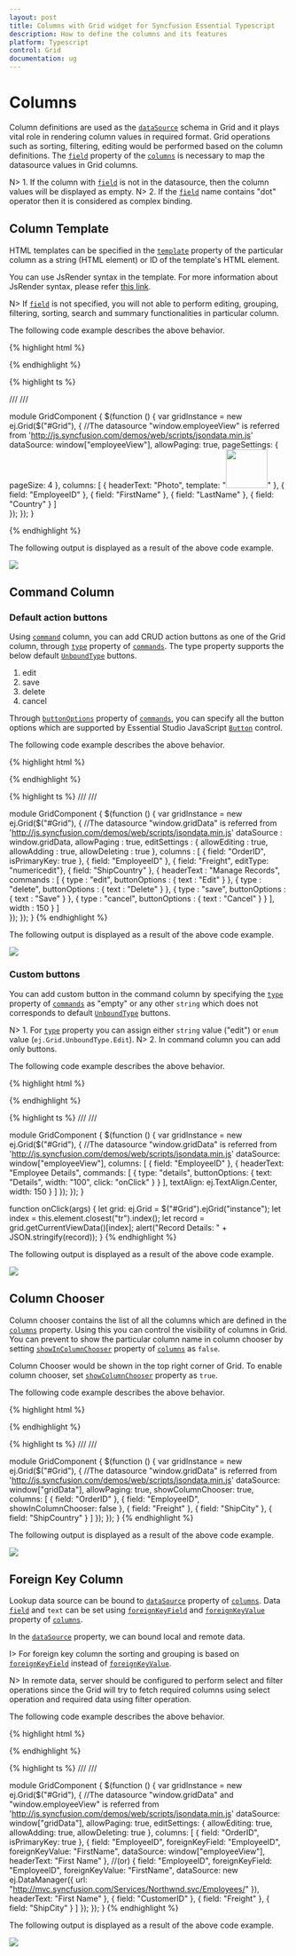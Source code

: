 ```yaml
---
layout: post
title: Columns with Grid widget for Syncfusion Essential Typescript
description: How to define the columns and its features
platform: Typescript
control: Grid
documentation: ug
--- 
```

# Columns

Column definitions are used as the [`dataSource`](https://help.syncfusion.com/api/js/ejgrid#members:datasource "dataSource") schema in Grid and it plays vital role in rendering column values in required format. Grid operations such as sorting, filtering, editing would be performed based on the column definitions. The [`field`](https://help.syncfusion.com/api/js/ejgrid#members:columns-field "field") property of the [`columns`](https://help.syncfusion.com/api/js/ejgrid#members:columns "columns") is necessary to map the datasource values in Grid columns.

N> 1. If the column with [`field`](https://help.syncfusion.com/api/js/ejgrid#members:columns-field "field") is not in the datasource, then the column values will be displayed as empty.
N> 2. If the [`field`](https://help.syncfusion.com/api/js/ejgrid#members:columns-field "field") name contains "dot" operator then it is considered as complex binding.

## Column Template

HTML templates can be specified in the [`template`](https://help.syncfusion.com/api/js/ejgrid#members:columns-template "template") property of the particular column as a string (HTML element) or ID of the template's HTML element.

You can use JsRender syntax in the template. For more information about JsRender syntax, please refer [this link](http://www.jsviews.com/#jsrapi "this link"). 

N> If [`field`](https://help.syncfusion.com/api/js/ejgrid#members:columns-field "field") is not specified, you will not able to perform editing, grouping, filtering, sorting, search and summary functionalities in particular column.

The following code example describes the above behavior.


{% highlight html %}

<div id="Grid"></div>

{% endhighlight %}

{% highlight ts  %}

/// <reference path="tsfiles/jquery.d.ts" />
/// <reference path="tsfiles/ej.web.all.d.ts" />

module GridComponent {
    $(function () {
        var gridInstance = new ej.Grid($("#Grid"), {
            //The datasource "window.employeeView" is referred from 'http://js.syncfusion.com/demos/web/scripts/jsondata.min.js'
            dataSource: window["employeeView"],
                allowPaging: true,
                pageSettings: {
                    pageSize: 4
                },
                columns: [
                    { headerText: "Photo", template: "<img style='width: 75px; height: 70px' src='Employees/{{"{{"}}:EmployeeID{{}}}}.png'  />" },
                    { field: "EmployeeID" },
                    { field: "FirstName" },
                    { field: "LastName" },
                    { field: "Country" }
                ]       
      });
    });
}

{% endhighlight %}


The following output is displayed as a result of the above code example.

![](columns_images/columns_img1.png)

## Command Column

### Default action buttons

Using [`command`](https://help.syncfusion.com/api/js/ejgrid#members:columns-commands "command") column, you can add CRUD action buttons as one of the Grid column, through [`type`](https://help.syncfusion.com/api/js/ejgrid#members:columns-commands-type "type") property of [`commands`](https://help.syncfusion.com/api/js/ejgrid#members:columns-commands "commands"). The type property supports the below default [`UnboundType`](https://help.syncfusion.com/api/js/ejgrid#members:columns-commands-type "UnboundType") buttons.

1. edit
2. save
3. delete
4. cancel

Through [`buttonOptions`](https://help.syncfusion.com/api/js/ejgrid#members:columns-commands-buttonoptions "buttonOptions") property of [`commands`](https://help.syncfusion.com/api/js/ejgrid#members:columns-commands "commands"), you can specify all the button options which are supported by Essential Studio JavaScript [`Button`](https://help.syncfusion.com/api/js/ejbutton# "Button") control. 

The following code example describes the above behavior.

{% highlight html %}
<div id="Grid"></div>
{% endhighlight %}

{% highlight ts %}
/// <reference path="tsfiles/jquery.d.ts" />
/// <reference path="tsfiles/ej.web.all.d.ts" />

module GridComponent {
    $(function () {
        var gridInstance = new ej.Grid($("#Grid"), {
            //The datasource "window.gridData" is referred from 'http://js.syncfusion.com/demos/web/scripts/jsondata.min.js'
		dataSource : window.gridData,
		allowPaging : true,
		editSettings : {
			allowEditing : true,
			allowAdding : true,
			allowDeleting : true
		},
		columns : [
			{ field: "OrderID", isPrimaryKey: true },
			{ field: "EmployeeID" },
			{ field: "Freight", editType: "numericedit"},
			{ field: "ShipCountry" },
			{
				headerText : "Manage Records",
				commands : [
					{ type : "edit", buttonOptions : { text : "Edit" } },
					{ type : "delete", buttonOptions : { text : "Delete" } },
					{ type : "save", buttonOptions : { text : "Save" } }, 
					{ type : "cancel", buttonOptions : { text : "Cancel" } }
				],
				width : 150
			}
		]      
      });
    });
}
{% endhighlight %}

The following output is displayed as a result of the above code example.

![](columns_images/columns_img17.png)


### Custom buttons

You can add custom button in the command column by specifying the [`type`](https://help.syncfusion.com/api/js/ejgrid#members:columns-commands-type "type") property of [`commands`](https://help.syncfusion.com/api/js/ejgrid#members:columns-commands "commands") as "empty" or any other `string` which does not corresponds to default [`UnboundType`](https://help.syncfusion.com/api/js/ejgrid#members:columns-commands-type "UnboundType") buttons.

N> 1. For [`type`](https://help.syncfusion.com/api/js/ejgrid#members:columns-commands-type "type") property you can assign either `string` value ("edit") or `enum` value (`ej.Grid.UnboundType.Edit`).
N> 2. In command column you can add only buttons.

The following code example describes the above behavior.

{% highlight html %}
<div id="Grid"></div>
{% endhighlight %}

{% highlight ts %}
/// <reference path="tsfiles/jquery.d.ts" />
/// <reference path="tsfiles/ej.web.all.d.ts" />

module GridComponent {
    $(function () {
        var gridInstance = new ej.Grid($("#Grid"), {
                //The datasource "window.gridData" is referred from 'http://js.syncfusion.com/demos/web/scripts/jsondata.min.js'
                dataSource: window["employeeView"],
                columns: [
                    { field: "EmployeeID" },
                    {
                        headerText: "Employee Details",
                        commands: [
                            { type: "details", buttonOptions: { text: "Details", width: "100", click: "onClick" } }
                        ],
                        textAlign: ej.TextAlign.Center,
                        width: 150
                    }
                ]
            });
    });
}

function onClick(args) {
	let grid: ej.Grid = $("#Grid").ejGrid("instance");
    let index = this.element.closest("tr").index();
    let record = grid.getCurrentViewData()[index];
    alert("Record Details: " + JSON.stringify(record));
}
{% endhighlight %}

The following output is displayed as a result of the above code example.

![](columns_images/columns_img18.png)


## Column Chooser

Column chooser contains the list of all the columns which are defined in the [`columns`](https://help.syncfusion.com/api/js/ejgrid#members:columns "columns") property. Using this you can control the visibility of columns in Grid. You can prevent to show the particular column name in column chooser by setting [`showInColumnChooser`](https://help.syncfusion.com/api/js/ejgrid#members:showcolumnchooser "showInColumnChooser") property of [`columns`](https://help.syncfusion.com/api/js/ejgrid#members:columns "columns") as `false`. 



Column Chooser would be shown in the top right corner of Grid. To enable column chooser, set [`showColumnChooser`](https://help.syncfusion.com/api/js/ejgrid#members:showcolumnchooser "showColumnChooser") property as `true`. 

The following code example describes the above behavior.

{% highlight html %}
<div id="Grid"></div>
{% endhighlight %}

{% highlight ts %}
/// <reference path="tsfiles/jquery.d.ts" />
/// <reference path="tsfiles/ej.web.all.d.ts" />

module GridComponent {
    $(function () {
        var gridInstance = new ej.Grid($("#Grid"), {
            //The datasource "window.gridData" is referred from 'http://js.syncfusion.com/demos/web/scripts/jsondata.min.js'
            dataSource: window["gridData"],
            allowPaging: true,
            showColumnChooser: true,
            columns: [
                { field: "OrderID" },
                { field: "EmployeeID", showInColumnChooser: false },
                { field: "Freight" },
                { field: "ShipCity" },
                { field: "ShipCountry" }
            ]
        });
    });
}
{% endhighlight %}

The following output is displayed as a result of the above code example.

![](columns_images/columns_img19.png)


## Foreign Key Column

Lookup data source can be bound to [`dataSource`](https://help.syncfusion.com/api/js/ejgrid#members:datasource "dataSource") property of [`columns`](https://help.syncfusion.com/api/js/ejgrid#members:columns "columns"). Data [`field`](https://help.syncfusion.com/api/js/ejgrid#members:columns-field "field") and `text` can be set using [`foreignKeyField`](https://help.syncfusion.com/api/js/ejgrid#members:columns-foreignkeyfield "foreignKeyField") and [`foreignKeyValue`](https://help.syncfusion.com/api/js/ejgrid#members:columns-foreignkeyvalue "foreignKeyValue") property of [`columns`](https://help.syncfusion.com/api/js/ejgrid#members:columns "columns").

In the [`dataSource`](https://help.syncfusion.com/api/js/ejgrid#members:datasource "dataSource") property, we can bound local and remote data.

I> For foreign key column the sorting and grouping is based on [`foreignKeyField`](https://help.syncfusion.com/api/js/ejgrid#members:columns-foreignkeyfield "foreignKeyField") instead of [`foreignKeyValue`](https://help.syncfusion.com/api/js/ejgrid#members:columns-foreignkeyvalue "foreignKeyValue").

N> In remote data, server should be configured to perform select and filter operations since the Grid will try to fetch required columns using select operation and required data using filter operation.

The following code example describes the above behavior.

{% highlight html %}
<div id="Grid"></div>
{% endhighlight %}

{% highlight ts %}
/// <reference path="tsfiles/jquery.d.ts" />
/// <reference path="tsfiles/ej.web.all.d.ts" />

module GridComponent {
    $(function () {
        var gridInstance = new ej.Grid($("#Grid"), {
            //The datasource "window.gridData" and "window.employeeView" is referred from 'http://js.syncfusion.com/demos/web/scripts/jsondata.min.js'
            dataSource: window["gridData"],
            allowPaging: true,
            editSettings: {
                allowEditing: true,
                allowAdding: true,
                allowDeleting: true
            },
            columns: [
                { field: "OrderID", isPrimaryKey: true },
                { field: "EmployeeID", foreignKeyField: "EmployeeID", foreignKeyValue: "FirstName", dataSource: window["employeeView"], headerText: "First Name" },
                //(or)
                { field: "EmployeeID", foreignKeyField: "EmployeeID", foreignKeyValue: "FirstName", dataSource: new ej.DataManager({ url: "http://mvc.syncfusion.com/Services/Northwnd.svc/Employees/" }), headerText: "First Name" },
                { field: "CustomerID" },
                { field: "Freight" },
                { field: "ShipCity" }
            ]
        });
    });
}
{% endhighlight %}

The following output is displayed as a result of the above code example.

![](columns_images/columns_img20.png)